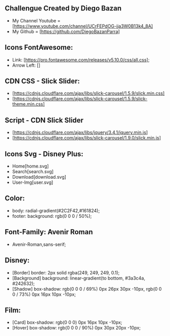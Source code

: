 ## Challengue Created by Diego Bazan ##
- My Channel Youtube = [https://www.youtube.com/channel/UCrFEPdOG-jja3W0B13k4_8A]
- My Github = [https://github.com/DiegoBazanParra]

## Icons FontAwesome:
- Link: [https://pro.fontawesome.com/releases/v5.10.0/css/all.css];
- Arrow Left: [<i class="fal fa-angle-left"></i>]

## CDN CSS - Slick Slider:
- [https://cdnjs.cloudflare.com/ajax/libs/slick-carousel/1.5.9/slick.min.css]
- [https://cdnjs.cloudflare.com/ajax/libs/slick-carousel/1.5.9/slick-theme.min.css]

## Script - CDN Slick Slider
- [https://cdnjs.cloudflare.com/ajax/libs/jquery/3.4.1/jquery.min.js]
- [https://cdnjs.cloudflare.com/ajax/libs/slick-carousel/1.9.0/slick.min.js]


## Icons Svg - Disney Plus:
- Home[home.svg]
- Search[search.svg]
- Download[download.svg]
- User-Img[user.svg]

## Color:
- body: radial-gradient(#2C2F42,#161824);
- footer: background: rgb(0 0 0 / 50%);

## Font-Family: Avenir Roman
- Avenir-Roman,sans-serif;

## Disney:
- [Border] border: 2px solid rgba(249, 249, 249, 0.1);
- [Background] background: linear-gradient(to bottom, #3a3c4a, #242632);
- [Shadow] box-shadow: rgb(0 0 0 / 69%) 0px 26px 30px -10px, rgb(0 0 0 / 73%) 0px 16px 10px -10px;

## Film:
- [Card] box-shadow: rgb(0 0 0) 0px 16px 10px -10px;
- [Hover] box-shadow: rgb(0 0 0 / 90%) 0px 30px 20px -10px;